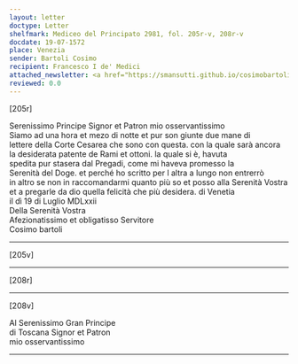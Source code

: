 ```yaml
---
layout: letter
doctype: Letter
shelfmark: Mediceo del Principato 2981, fol. 205r-v, 208r-v
docdate: 19-07-1572
place: Venezia
sender: Bartoli Cosimo
recipient: Francesco I de' Medici
attached_newsletter: <a href="https://smansutti.github.io/cosimobartoli/texts/3081_080/">3081_080</a>
reviewed: 0.0
---
```


[205r]  
  
  
Serenissimo Principe Signor et Patron mio osservantissimo  
Siamo ad una hora et mezo di notte et pur son giunte due mane di  
lettere della Corte Cesarea che sono con questa. con la quale sarà ancora  
la desiderata patente de Rami et ottoni. la quale si è, havuta  
spedita pur stasera dal Pregadi, come mi haveva promesso la  
Serenità del Doge. et perché ho scritto per l altra a lungo non entrerrò  
in altro se non in raccomandarmi quanto più so et posso alla Serenità Vostra  
et a pregarle da dio quella felicità che più desidera. di Venetia  
il dì 19 di Luglio MDLxxii  
Della Serenità Vostra  
Afezionatissimo et obligatisso Servitore  
Cosimo bartoli  
  
---  

[205v]  
  
  
  
---  

[208r]  
  
  
  
---  

[208v]  
  
  
Al Serenissimo Gran Principe  
di Toscana Signor et Patron  
mio osservantissimo  
  
---  

